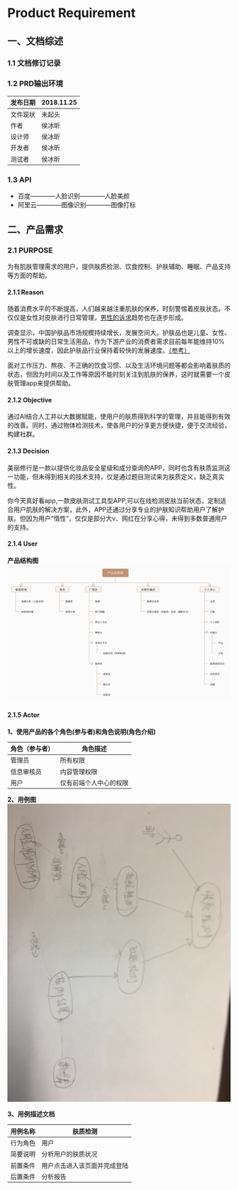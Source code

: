 # Product Requirement
## 一、文档综述
### 1.1 文档修订记录
### 1.2 PRD输出环境
发布日期 | 2018.11.25
---|--- 
文件现状 | 未起头
作者 | 侯冰昕
设计师 |侯冰昕
开发者 |侯冰昕
测试者|侯冰昕
### 1.3 API
* 百度————人脸识别————人脸美颜
* 阿里云————图像识别————图像打标

## 二、产品需求
### 2.1 PURPOSE
为有肌肤管理需求的用户，提供肤质检测、饮食控制、护肤辅助、睡眠、产品支持等方面的帮助。
#### 2.1.1 Reason
随着消费水平的不断提高，人们越来越注重肌肤的保养，时刻警惕着皮肤状态。不仅仅是女性对皮肤进行日常管理，[男性的诉求](https://www.qianzhan.com/analyst/detail/220/180905-8cd138c6.html)趋势也在逐步形成。

调查显示，中国护肤品市场规模持续增长，发展空间大。护肤品也是儿童、女性、男性不可或缺的日常生活用品，作为下游产业的消费者需求目前每年能维持10%以上的增长速度，因此护肤品行业保持着较快的发展速度。[（参考）](https://www.qianzhan.com/analyst/detail/220/180710-ea0334d7.html)

面对工作压力、熬夜、不正确的饮食习惯、以及生活环境问题等都会影响着肤质的状态，但因为时间以及工作等原因不能时刻关注到肌肤的保养，这时就需要一个皮肤管理app来提供帮助。

#### 2.1.2 Objective
通过AI结合人工并以大数据赋能，使用户的肤质得到科学的管理，并且能得到有效的改善。同时，通过物体检测技术，使各用户的分享更方便快捷，便于交流经验，构建社群。

#### 2.1.3 Decision
美丽修行是一款以提供化妆品安全星级和成分查询的APP，同时也含有肤质监测这一功能，但未得到相关的技术支持，仅是通过题目测试来为肤质定义，缺乏真实性。

你今天真好看app,一款皮肤测试工具型APP,可以在线检测皮肤当前状态，定制适合用户肌肤的解决方案，此外，APP还通过分享专业的护肤知识帮助用户了解护肤。但因为用户“惰性”，仅仅是部分大v、网红在分享心得，未得到多数普通用户的支持。

#### 2.1.4 User
**产品结构图**
![image](https://raw.githubusercontent.com/bingxin70aa/API_ML_AI/master/%E4%BA%A7%E5%93%81%E7%BB%93%E6%9E%84%E5%9B%BE.png)

#### 2.1.5 Actor
**1、使用产品的各个角色(参与者)和角色说明(角色介绍)**

角色（参与者） | 角色描述
---|---
管理员 | 所有权限
信息审核员 | 内容管理权限
用户 | 仅有前端个人中心的权限

**2、用例图**
![image](https://raw.githubusercontent.com/bingxin70aa/API_ML_AI/master/%E7%94%A8%E4%BE%8B%E5%9B%BE.jpg)

**3、用例描述文档**

用例名称| 肤质检测
---|---
行为角色| 用户
简要说明 | 分析用户的肤质状况
前置条件 | 用户点击进入该页面并完成登陆
后置条件 | 分析报告
